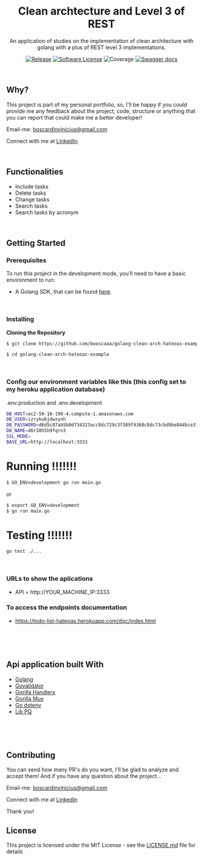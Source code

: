 <p align="center">
  <h1 align="center">Clean archtecture and Level 3 of REST</h1>
  <p align="center">An application of studies on the implementation of clean architecture with golang with a plus of REST level 3 implementations.</p>
  <p align="center">
    <a href="https://github.com/booscaaa/golang-clean-arch-hateoas-example/releases/latest"><img alt="Release" src="https://img.shields.io/badge/release-0.0.1-blue?style=for-the-badge"></a>
    <a href="/LICENSE"><img alt="Software License" src="https://img.shields.io/badge/license-MIT-brightgreen.svg?style=for-the-badge"></a>
    <a><img alt="Coverage" src="https://img.shields.io/badge/coverage-67%25-orange?style=for-the-badge"></a>
    <a href="https://todo-list-hateoas.herokuapp.com/doc/index.html"><img alt="Swagger docs" src="https://img.shields.io/badge/api docs-swagger-red?style=for-the-badge"></a>
  </p>
</p>

<br>

## Why?

This project is part of my personal portfolio, so, I'll be happy if you could provide me any feedback about the project, code, structure or anything that you can report that could make me a better developer!

Email-me: boscardinvinicius@gmail.com

Connect with me at [LinkedIn](https://www.linkedin.com/in/booscaaa/).

<br>

## Functionalities

- Include tasks
- Delete tasks
- Change tasks
- Search tasks
- Search tasks by acronym

<br>

## Getting Started

### Prerequisites

To run this project in the development mode, you'll need to have a basic environment to run:

- A Golang SDK, that can be found [here](https://golang.org/).

<br>

### Installing

**Cloning the Repository**

```bash
$ git clone https://github.com/booscaaa/golang-clean-arch-hateoas-example

$ cd golang-clean-arch-hateoas-example
```

<br>

### Config our environment variables like this (this config set to my heroku application database)

.env.production and .env.development

```bash
DB_HOST=ec2-50-16-198-4.compute-1.amazonaws.com
DB_USER=izrykubjdwzynh
DB_PASSWORD=d6d5c87ab5b0d734323acc8dc729c3f389f4368c8dc73cbd9be844bce3173fb2
DB_NAME=d6r28h5h9fqrn3
SSL_MODE=
BASE_URL=http://localhost:3333
```

# Running !!!!!!!

```bash
$ GO_ENV=development go run main.go
```

or

```bash
$ export GO_ENV=development
$ go run main.go
```

# Testing !!!!!!!

```bash
go test ./...
```

<br>

### URLs to show the aplications

- API = http://YOUR_MACHINE_IP:3333

### To access the endpoints documentation

- https://todo-list-hateoas.herokuapp.com/doc/index.html

<br>
<br>
<br>

## Api application built With

- [Golang](https://golang.org/)
- [Govalidator](https://github.com/asaskevich/govalidator)
- [Gorilla Handlers](https://github.com/gorilla/handlers)
- [Gorilla Mux](https://github.com/gorilla/mux)
- [Go dotenv](https://github.com/joho/godotenv)
- [Lib PQ](https://github.com/lib/pq)

<br>
<br>
<br>

## Contributing

You can send how many PR's do you want, I'll be glad to analyze and accept them! And if you have any question about the project...

Email-me: boscardinvinicius@gmail.com

Connect with me at [LinkedIn](https://www.linkedin.com/in/booscaaa/)

Thank you!

## License

This project is licensed under the MIT License - see the [LICENSE.md](https://github.com/booscaaa/golang-clean-arch-hateoas-example/blob/master/LICENSE) file for details
